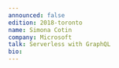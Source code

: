 ```yaml
---
announced: false
edition: 2018-toronto
name: Simona Cotin
company: Microsoft
talk: Serverless with GraphQL
bio: 
---
```

